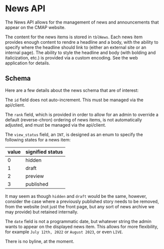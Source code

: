 # News API

The News API allows for the management of news and announcements that appear on the CMAP website.

The content for the news items is stored in `tblNews`. Each news item provides enough content to rendre a headline and a body, with the ability to specify where the headline should link to (either an external site or an internal page). The ability to style the headline and body (with bolding and italicization, etc.) is provided via a custom encoding. See the web application for details.

## Schema

Here are a few details about the news schema that are of interest:

The `id` field does not auto-increment. This must be managed via the api/client.

The `rank` field, which is provided in order to allow for an admin to override a default (reverse-chron) ordering of news items, is not automatically adjusted, and must be managed via the api/client.

The `view_status` field, an `INT`, is designed as an enum to specify the following states for a news item:

| value | signified status|
| ---   | ---             |
| 0     | hidden          |
| 1     | draft           |
| 2     | preview         |
| 3     | published       |

It may seem as though `hidden` and `draft` would be the same, however, consider the case where a previously published story needs to be removed, from the website (not just the front page, but any sort of news archive we may provide) but retained internally.

The `date` field is not a programmatic date, but whatever string the admin wants to appear on the displayed news item. This allows for more flexibility, for example `July 12th, 2022` or `August 2023`, or even `LIVE`.

There is no byline, at the moment.

